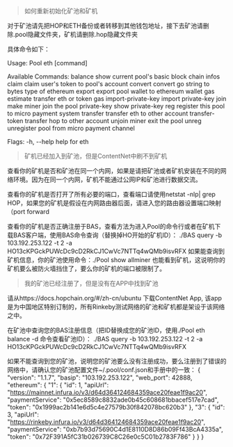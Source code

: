 > 如何重新初始化矿池和矿机

对于矿池请先把HOP和ETH备份或者转移到其他钱包地址，接下去矿池请删除.pool隐藏文件夹，矿机请删除.hop隐藏文件夹

具体命令如下：

Usage:
  Pool eth [command]

Available Commands:
  balance            show current pool's basic block chain infos
  claim              claim user's token to pool's account
  convert            convert go string to bytes type of ethereum
  export             export pool wallet to ethereum wallet
  gas                estimate transfer eth or token gas
  import-private-key import private-key
  join               make miner join the pool
  private-key        show private-key
  reg                register this pool to micro payment system
  transfer           transfer eth to other account
  transfer-token     transfer hop to other account
  unjoin             miner exit the pool
  unreg              unregister pool from micro payment channel

Flags:
  -h, --help   help for eth

> 矿机已经加入到矿池，但是ContentNet中刷不到矿机

查看你的矿机是否和矿池在同一个内网，如果是请把矿池或者矿机安装在不同的网络环境。因为在同一个内网，矿机不能通过公网IP和矿池进行数据交流。


查看你的矿机是否打开了所有必要的端口，查看端口请使用netstat -nlp| grep HOP，如果您的矿机是假设在内网路由器后面，请进入您的路由器设置端口映射（port forward


查看你的矿机是否正确注册于BAS，查看方法为进入Pool的命令行或者在矿机下载BAS客户端，使用BAS命令查询（替换掉HO开始的矿机ID）：
./BAS query -b 103.192.253.122 -t 2 -a HO13cKPGckPUWcDc9cD2RkCJ1CwVc7NTTq4wQMb9isvRFX
如果能查询到矿机信息，你的矿池使用命令：./Pool show allminer 也能看到矿机，这说明你的矿机要么被防火墙挡住了，要么你的矿机的端口被限制了。


> 我的矿池已经注册了，但是没有在APP中找到矿池

请从https://docs.hopchain.org/#/zh-cn/ubuntu 下载ContentNet App, 该app是为中国地区特别订制的，所有Rinkeby测试网络的矿池和矿机都是架设于该网络之中。


在矿池中查询您的BAS注册信息（把ID替换成您的矿池ID，使用./Pool eth balance -d 命令查看矿池ID）：
./BAS query -b 103.192.253.122 -t 2 -a HO13cKPGckPUWcDc9cD2RkCJ1CwVc7NTTq4wQMb9isvRFX


如果不能查询到您的矿池，说明您的矿池要么没有注册成功，要么注册到了错误的网络中，请确认您的矿池配置文件~/.pool/conf.json和手册中的一致：
{
  "version": "1.1.7",
    "basip": "103.192.253.122",
    "web_port": 42888,
    "ethereum": {
      "1": {
        "id": 1,
        "apiUrl": "https://mainnet.infura.io/v3/d64d364124684359ace20feae1f9ac20",
        "paymentService": "0x5ec8589c8832ade0b45c608681bbacef517e7cad",
        "token": "0x1999ac2b141e6d5c4e27579b30f842078bc620b3"
      },
      "3": {
        "id": 3,
        "apiUrl": "https://rinkeby.infura.io/v3/d64d364124684359ace20feae1f9ac20",
        "paymentService": "0xb7b93d75690C4d1E8110D8D86b09Ff43BcA4335a",
        "token": "0x72F391A5fC31b026739C8C26e0c5C01b2783F786"
      }
    }
}
